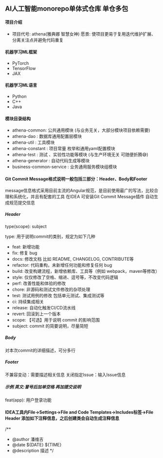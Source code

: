 ## AI人工智能monorepo单体式仓库 单仓多包

#### 项目介绍

- 项目代号: athena(雅典娜 智慧女神) 愿景: 使项目更易于复用迭代维护扩展、分离关注点并避免代码重复

#### 机器学习ML框架

- PyTorch
- TensorFlow
- JAX

#### 机器学习ML语言

- Python
- C++
- Java

#### 模块目录结构

- athena-common: 公共通用模块 (与业务无关，大部分模块项目依赖需要)
- athena-dao  : 数据库通用配置层模块
- athena-util  : 工具模块
- athena-constant  : 项目常量 枚举和通用yaml配置模块
- athena-test : 测试 、实验性功能等模块 (与生产环境无关 可随便折腾😅)
- athena-generator : 自动代码生成等模块
- business-common-service : 业务通用服务模块组模块

#### Git Commit Message格式说明一般包括三部分：Header、Body和Footer

message信息格式采用目前主流的Angular规范，是目前使用最广的写法，比较合理和系统化，并且有配套的工具 在IDEA 可安装Git Commit Message插件 自动生成规范提交信息

##### Header

type(scope): subject

type: 用于说明commit的类别，规定为如下几种

- feat: 新增功能
- fix: 修复 bug
- docs: 修改文档 比如 README, CHANGELOG, CONTRIBUTE等
- refactor: 代码重构，未新增任何功能和修复任何 bug
- build: 改变构建流程，新增依赖库、工具等（例如 webpack，maven等修改）
- style: 仅仅修改了空格、缩进、逗号等，不改变代码逻辑
- perf: 改善性能和体验的修改
- chore: 非源码和测试文件修改的杂项处理
- test: 测试用例的修改 包括单元测试、集成测试等
- ci: 持续集成相关
- release: 自动化触发CI/CD流水线
- revert: 回滚到上一个版本
- scope: 【可选】用于说明 commit 的影响范围
- subject: commit 的简要说明，尽量简短

##### Body

对本次commit的详细描述，可分多行

##### Footer

不兼容变动：需要描述相关信息 关闭指定Issue：输入Issue信息

##### 示例 英文:冒号后加单空格 再加提交说明

feat(app): 用户登录功能

#### IDEA工具内File->Settings->File and Code Templates->Includes标签->File Header 添加如下注释信息，之后创建类会自动生成注释信息

/**
* @author 潘维吉
* @date ${DATE} ${TIME}
* @description 描述
*/